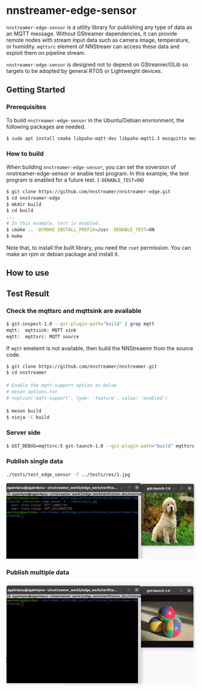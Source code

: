 # nnstreamer-edge-sensor

`nnstreamer-edge-sensor` is a utility library for publishing any type of data as an MQTT message.
Without GStreamer dependencies, it can provide remote nodes with stream input data such as camera image, temperature, or humidity.
`mqttsrc` element of NNStreaer can access these data and exploit them on pipeline stream.

`nnstreamer-edge-sensor` is designed not to depend on GStreamer/GLib so targets to be adopted by general RTOS or Lightweight devices.


## Getting Started

### Prerequisites

To build `nnstreamer-edge-sensor` in the Ubuntu/Debian envrionment, the following packages are needed.

```bash
$ sudo apt install cmake libpaho-mqtt-dev libpaho-mqtt1.3 mosquitto mosquitto-clients
```

### How to build

When building `nnstreamer-edge-sensor`, you can set the soversion of nnstreamer-edge-sensor or enable test program. 
In this example, the test program is enabled for a future test. (`-DENABLE_TEST=ON`)

```bash
$ git clone https://github.com/nnstreamer/nnstreamer-edge.git
$ cd nnstreamer-edge
$ mkdir build
$ cd build
...
# In this example, test is enabled.
$ cmake .. -DCMAKE_INSTALL_PREFIX=/usr -DENABLE_TEST=ON
$ make
```

Note that, to install the built library, you need the `root` permission. You can make an rpm or debian package and install it.


## How to use

## Test Result

### Check the mqttsrc and mqttsink are available

```bash
$ gst-inspect-1.0 --gst-plugin-path="build" | grep mqtt
mqtt:  mqttsink: MQTT sink
mqtt:  mqttsrc: MQTT source
```

If `mqtt` emelemt is not available, then build the NNStreaemr from the source code.

```bash
$ git clone https://github.com/nnstreamer/nnstreamer.git
$ cd nnstreamer

# Enable the mqtt-support option as below
# meson_options.txt
# +option('mqtt-support', type: 'feature', value: 'enabled')

$ meson build
$ ninja -C build
```

### Server side
```bash
$ GST_DEBUG=mqttsrc:5 gst-launch-1.0 --gst-plugin-path="build" mqttsrc debug=1 sub-topic=TestTopic host=localhost sub-timeout=9223372036854775807 ! jpegdec ! video/x-raw,framerate=0/1 ! videoscale ! videoconvert ! ximagesink qos=0
```

### Publish single data
```bash
./tests/test_edge_sensor -f ../tests/res/1.jpg
```
![Publish single data](../../tests/edge_sensor_00.jpg)

### Publish multiple data
![Publish multiple data](../../tests/edge_sensor_result.webp)
